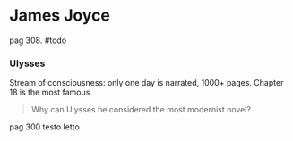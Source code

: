 # James Joyce 
pag 308. 
#todo 

### Ulysses 
Stream of consciousness: only one day is narrated, 1000+ pages. 
Chapter 18 is the most famous 

> Why can Ulysses be considered the most modernist novel? 

pag 300 testo letto 
